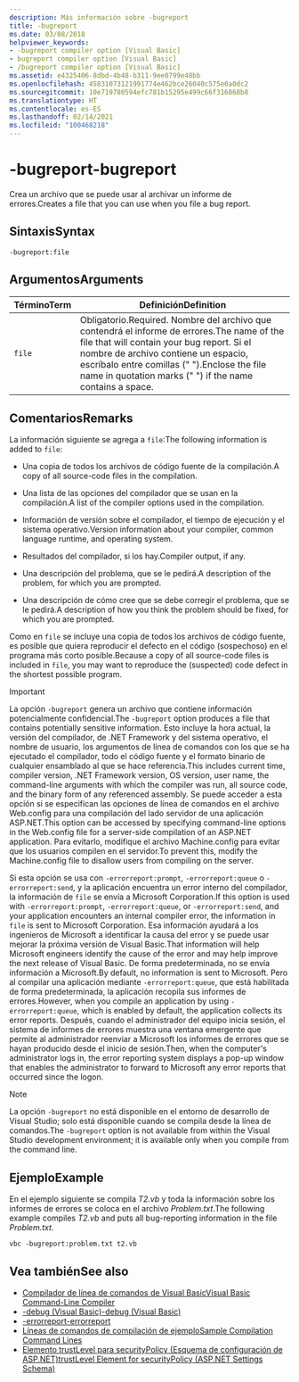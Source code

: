 ```yaml
---
description: Más información sobre -bugreport
title: -bugreport
ms.date: 03/08/2018
helpviewer_keywords:
- -bugreport compiler option [Visual Basic]
- bugreport compiler option [Visual Basic]
- /bugreport compiler option [Visual Basic]
ms.assetid: e4325406-8dbd-4b48-b311-9ee0799e48bb
ms.openlocfilehash: 45831073121991774e462bce26040c575e0a0dc2
ms.sourcegitcommit: 10e719780594efc781b15295e499c66f316068b8
ms.translationtype: HT
ms.contentlocale: es-ES
ms.lasthandoff: 02/14/2021
ms.locfileid: "100468218"
---
```

# <a name="-bugreport"></a><span data-ttu-id="55d4b-103">-bugreport</span><span class="sxs-lookup"><span data-stu-id="55d4b-103">-bugreport</span></span>

<span data-ttu-id="55d4b-104">Crea un archivo que se puede usar al archivar un informe de errores.</span><span class="sxs-lookup"><span data-stu-id="55d4b-104">Creates a file that you can use when you file a bug report.</span></span>

## <a name="syntax"></a><span data-ttu-id="55d4b-105">Sintaxis</span><span class="sxs-lookup"><span data-stu-id="55d4b-105">Syntax</span></span>

```console
-bugreport:file
```

## <a name="arguments"></a><span data-ttu-id="55d4b-106">Argumentos</span><span class="sxs-lookup"><span data-stu-id="55d4b-106">Arguments</span></span>

|<span data-ttu-id="55d4b-107">Término</span><span class="sxs-lookup"><span data-stu-id="55d4b-107">Term</span></span>|<span data-ttu-id="55d4b-108">Definición</span><span class="sxs-lookup"><span data-stu-id="55d4b-108">Definition</span></span>|
|---|---|
|`file`|<span data-ttu-id="55d4b-109">Obligatorio.</span><span class="sxs-lookup"><span data-stu-id="55d4b-109">Required.</span></span> <span data-ttu-id="55d4b-110">Nombre del archivo que contendrá el informe de errores.</span><span class="sxs-lookup"><span data-stu-id="55d4b-110">The name of the file that will contain your bug report.</span></span> <span data-ttu-id="55d4b-111">Si el nombre de archivo contiene un espacio, escríbalo entre comillas (" ").</span><span class="sxs-lookup"><span data-stu-id="55d4b-111">Enclose the file name in quotation marks (" ") if the name contains a space.</span></span>|

## <a name="remarks"></a><span data-ttu-id="55d4b-112">Comentarios</span><span class="sxs-lookup"><span data-stu-id="55d4b-112">Remarks</span></span>

<span data-ttu-id="55d4b-113">La información siguiente se agrega a `file`:</span><span class="sxs-lookup"><span data-stu-id="55d4b-113">The following information is added to `file`:</span></span>

- <span data-ttu-id="55d4b-114">Una copia de todos los archivos de código fuente de la compilación.</span><span class="sxs-lookup"><span data-stu-id="55d4b-114">A copy of all source-code files in the compilation.</span></span>

- <span data-ttu-id="55d4b-115">Una lista de las opciones del compilador que se usan en la compilación.</span><span class="sxs-lookup"><span data-stu-id="55d4b-115">A list of the compiler options used in the compilation.</span></span>

- <span data-ttu-id="55d4b-116">Información de versión sobre el compilador, el tiempo de ejecución y el sistema operativo.</span><span class="sxs-lookup"><span data-stu-id="55d4b-116">Version information about your compiler, common language runtime, and operating system.</span></span>

- <span data-ttu-id="55d4b-117">Resultados del compilador, si los hay.</span><span class="sxs-lookup"><span data-stu-id="55d4b-117">Compiler output, if any.</span></span>

- <span data-ttu-id="55d4b-118">Una descripción del problema, que se le pedirá.</span><span class="sxs-lookup"><span data-stu-id="55d4b-118">A description of the problem, for which you are prompted.</span></span>

- <span data-ttu-id="55d4b-119">Una descripción de cómo cree que se debe corregir el problema, que se le pedirá.</span><span class="sxs-lookup"><span data-stu-id="55d4b-119">A description of how you think the problem should be fixed, for which you are prompted.</span></span>

<span data-ttu-id="55d4b-120">Como en `file` se incluye una copia de todos los archivos de código fuente, es posible que quiera reproducir el defecto en el código (sospechoso) en el programa más corto posible.</span><span class="sxs-lookup"><span data-stu-id="55d4b-120">Because a copy of all source-code files is included in `file`, you may want to reproduce the (suspected) code defect in the shortest possible program.</span></span>

> [!IMPORTANT]
> <span data-ttu-id="55d4b-121">La opción `-bugreport` genera un archivo que contiene información potencialmente confidencial.</span><span class="sxs-lookup"><span data-stu-id="55d4b-121">The `-bugreport` option produces a file that contains potentially sensitive information.</span></span> <span data-ttu-id="55d4b-122">Esto incluye la hora actual, la versión del compilador, de .NET Framework y del sistema operativo, el nombre de usuario, los argumentos de línea de comandos con los que se ha ejecutado el compilador, todo el código fuente y el formato binario de cualquier ensamblado al que se hace referencia.</span><span class="sxs-lookup"><span data-stu-id="55d4b-122">This includes current time, compiler version, .NET Framework version, OS version, user name, the command-line arguments with which the compiler was run, all source code, and the binary form of any referenced assembly.</span></span> <span data-ttu-id="55d4b-123">Se puede acceder a esta opción si se especifican las opciones de línea de comandos en el archivo Web.config para una compilación del lado servidor de una aplicación ASP.NET.</span><span class="sxs-lookup"><span data-stu-id="55d4b-123">This option can be accessed by specifying command-line options in the Web.config file for a server-side compilation of an ASP.NET application.</span></span> <span data-ttu-id="55d4b-124">Para evitarlo, modifique el archivo Machine.config para evitar que los usuarios compilen en el servidor.</span><span class="sxs-lookup"><span data-stu-id="55d4b-124">To prevent this, modify the Machine.config file to disallow users from compiling on the server.</span></span>

<span data-ttu-id="55d4b-125">Si esta opción se usa con `-errorreport:prompt`, `-errorreport:queue` o `-errorreport:send`, y la aplicación encuentra un error interno del compilador, la información de `file` se envía a Microsoft Corporation.</span><span class="sxs-lookup"><span data-stu-id="55d4b-125">If this option is used with `-errorreport:prompt`, `-errorreport:queue`, or `-errorreport:send`, and your application encounters an internal compiler error, the information in `file` is sent to Microsoft Corporation.</span></span> <span data-ttu-id="55d4b-126">Esa información ayudará a los ingenieros de Microsoft a identificar la causa del error y se puede usar mejorar la próxima versión de Visual Basic.</span><span class="sxs-lookup"><span data-stu-id="55d4b-126">That information will help Microsoft engineers identify the cause of the error and may help improve the next release of Visual Basic.</span></span> <span data-ttu-id="55d4b-127">De forma predeterminada, no se envía información a Microsoft.</span><span class="sxs-lookup"><span data-stu-id="55d4b-127">By default, no information is sent to Microsoft.</span></span> <span data-ttu-id="55d4b-128">Pero al compilar una aplicación mediante `-errorreport:queue`, que está habilitada de forma predeterminada, la aplicación recopila sus informes de errores.</span><span class="sxs-lookup"><span data-stu-id="55d4b-128">However, when you compile an application by using `-errorreport:queue`, which is enabled by default, the application collects its error reports.</span></span> <span data-ttu-id="55d4b-129">Después, cuando el administrador del equipo inicia sesión, el sistema de informes de errores muestra una ventana emergente que permite al administrador reenviar a Microsoft los informes de errores que se hayan producido desde el inicio de sesión.</span><span class="sxs-lookup"><span data-stu-id="55d4b-129">Then, when the computer's administrator logs in, the error reporting system displays a pop-up window that enables the administrator to forward to Microsoft any error reports that occurred since the logon.</span></span>

> [!NOTE]
> <span data-ttu-id="55d4b-130">La opción `-bugreport` no está disponible en el entorno de desarrollo de Visual Studio; solo está disponible cuando se compila desde la línea de comandos.</span><span class="sxs-lookup"><span data-stu-id="55d4b-130">The `-bugreport` option is not available from within the Visual Studio development environment; it is available only when you compile from the command line.</span></span>

## <a name="example"></a><span data-ttu-id="55d4b-131">Ejemplo</span><span class="sxs-lookup"><span data-stu-id="55d4b-131">Example</span></span>

<span data-ttu-id="55d4b-132">En el ejemplo siguiente se compila *T2.vb* y toda la información sobre los informes de errores se coloca en el archivo *Problem.txt*.</span><span class="sxs-lookup"><span data-stu-id="55d4b-132">The following example compiles *T2.vb* and puts all bug-reporting information in the file *Problem.txt*.</span></span>

```console
vbc -bugreport:problem.txt t2.vb
```

## <a name="see-also"></a><span data-ttu-id="55d4b-133">Vea también</span><span class="sxs-lookup"><span data-stu-id="55d4b-133">See also</span></span>

- [<span data-ttu-id="55d4b-134">Compilador de línea de comandos de Visual Basic</span><span class="sxs-lookup"><span data-stu-id="55d4b-134">Visual Basic Command-Line Compiler</span></span>](index.md)
- [<span data-ttu-id="55d4b-135">-debug (Visual Basic)</span><span class="sxs-lookup"><span data-stu-id="55d4b-135">-debug (Visual Basic)</span></span>](debug.md)
- [<span data-ttu-id="55d4b-136">-errorreport</span><span class="sxs-lookup"><span data-stu-id="55d4b-136">-errorreport</span></span>](errorreport.md)
- [<span data-ttu-id="55d4b-137">Líneas de comandos de compilación de ejemplo</span><span class="sxs-lookup"><span data-stu-id="55d4b-137">Sample Compilation Command Lines</span></span>](sample-compilation-command-lines.md)
- <span data-ttu-id="55d4b-138">[Elemento trustLevel para securityPolicy (Esquema de configuración de ASP.NET)](/previous-versions/dotnet/netframework-4.0/as399f0x(v=vs.100))</span><span class="sxs-lookup"><span data-stu-id="55d4b-138">[trustLevel Element for securityPolicy (ASP.NET Settings Schema)](/previous-versions/dotnet/netframework-4.0/as399f0x(v=vs.100))</span></span>

